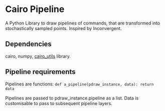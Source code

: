 # Cairo Pipeline #

A Python Library to draw pipelines of commands, that are transformed into
stochastically sampled points. Inspired by Inconvergent.

## Dependencies ##

cairo, 
numpy,
[cairo_utils](https://github.com/jgrey4296/cairo_utils) library.

## Pipeline requirements ##

Pipelines are functions:
`
def a_pipeline(pdraw_instance, data):
    return data
`

Pipelines are passed to pdraw_instance.pipeline as a list.
Data is customisable to pass to subsequent pipeline layers.
